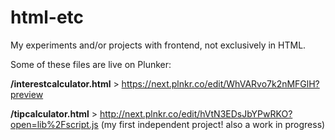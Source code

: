# html-etc
My experiments and/or projects with frontend, not exclusively in HTML.

Some of these files are live on Plunker:

**/interestcalculator.html** > https://next.plnkr.co/edit/WhVARvo7k2nMFGlH?preview


**/tipcalculator.html** > http://next.plnkr.co/edit/hVtN3EDsJbYPwRKO?open=lib%2Fscript.js (my first independent project! also a work in progress)
